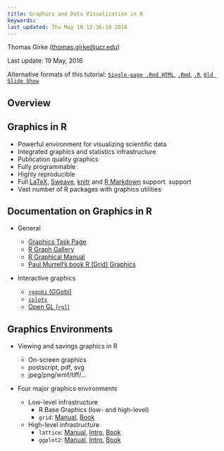 ```yaml
---
title: Graphics and Data Visualization in R 
keywords: 
last_updated: Thu May 19 12:36:10 2016
---
```

Thomas Girke (thomas.girke@ucr.edu)

Last update: 19 May, 2016 

Alternative formats of this tutorial:
[`Single-page .Rmd HTML`](http://girke.bioinformatics.ucr.edu/GEN242/vignettes/15_Rgraphics/Rgraphics.html),
[`.Rmd`](https://raw.githubusercontent.com/tgirke/GEN242/master/vignettes/15_Rgraphics/Rgraphics.Rmd),
[`.R`](https://raw.githubusercontent.com/tgirke/GEN242/master/vignettes/15_Rgraphics/Rgraphics.R),
[`Old Slide Show`](https://drive.google.com/file/d/0B-lLYVUOliJFUmFVa0N3Y0kxOVE/view?usp=sharing)

## Overview

## Graphics in R

-   Powerful environment for visualizing scientific data
-   Integrated graphics and statistics infrastructure
-   Publication quality graphics
-   Fully programmable
-   Highly reproducible
-   Full [LaTeX](http://www.latex-project.org/), [Sweave](http://www.stat.auckland.ac.nz/~dscott/782/Sweave-manual-20060104.pdf), [knitr](http://yihui.name/knitr/) and [R Markdown](http://rmarkdown.rstudio.com/) support.
    support
-   Vast number of R packages with graphics utilities


## Documentation on Graphics in R

- General 
    - [Graphics Task Page](http://cran.r-project.org/web/views/Graphics.html)
    - [R Graph Gallery](http://www.r-graph-gallery.com/)
    - [R Graphical Manual](http://bm2.genes.nig.ac.jp/RGM2/index.php)
    - [Paul Murrell’s book R (Grid) Graphics](http://www.stat.auckland.ac.nz/~paul/RGraphics/rgraphics.html)

- Interactive graphics
    - [`rggobi` (GGobi)](http://www.ggobi.org/)
    - [`iplots`](http://www.iplots.org/)
    - [Open GL (`rgl`)](http://rgl.neoscientists.org/gallery.shtml)


## Graphics Environments

- Viewing and savings graphics in R
    - On-screen graphics
    - postscript, pdf, svg
    - jpeg/png/wmf/tiff/...

- Four major graphics environments
    - Low-level infrastructure
        - R Base Graphics (low- and high-level)
        - `grid`: [Manual](http://www.stat.auckland.ac.nz/~paul/grid/grid.html), [Book](http://www.stat.auckland.ac.nz/~paul/RGraphics/rgraphics.html)
    - High-level infrastructure
        - `lattice`: [Manual](http://lmdvr.r-forge.r-project.org), [Intro](http://www.his.sunderland.ac.uk/~cs0her/Statistics/UsingLatticeGraphicsInR.htm), [Book](http://www.amazon.com/Lattice-Multivariate-Data-Visualization-Use/dp/0387759689)
        - `ggplot2`: [Manual](http://docs.ggplot2.org/current/), [Intro](http://www.ling.upenn.edu/~joseff/rstudy/summer2010_ggplot2_intro.html), [Book](http://had.co.nz/ggplot2/book/)


